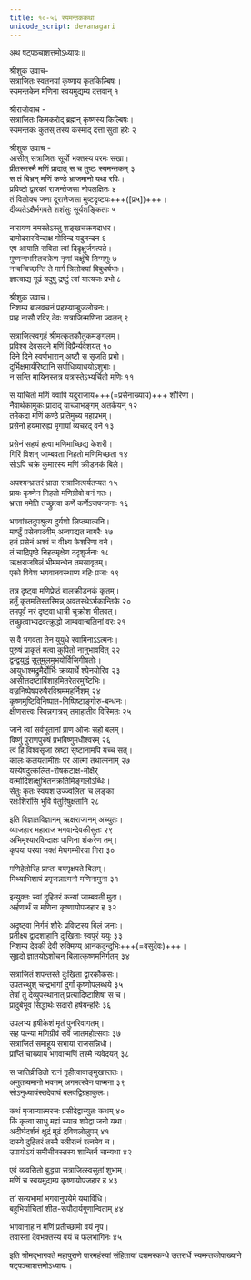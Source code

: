 ```yaml
---  
title: १०-५६ स्यमन्तककथा  
unicode_script: devanagari  
---  
```


अथ षट्पञ्चाशत्तमोऽध्यायः॥  

श्रीशुक उवाच-  
सत्राजितः स्वतनयां कृष्णाय कृतकिल्बिषः।  
स्यमन्तकेन मणिना स्वयमुद्यम्य दत्तवान् १  

श्रीराजोवाच -  
सत्राजितः किमकरोद् ब्रह्मन् कृष्णस्य किल्बिषः।  
स्यमन्तकः कुतस् तस्य कस्माद् दत्ता सुता हरेः २  

श्रीशुक उवाच -  
आसीत् सत्राजितः सूर्यो भक्तस्य परमः सखा।  
प्रीतस्तस्मै मणिं प्रादात् स च तुष्टः स्यमन्तकम् ३  
स तं बिभ्रन् मणिं कण्ठे भ्राजमानो यथा रविः।  
प्रविष्टो द्वारकां राजन्तेजसा नोपलक्षितः ४  
तं विलोक्य जना दूरात्तेजसा मुष्टदृष्टयः+++([प्र५])+++।  
दीव्यतेऽक्षैर्भगवते शशंसुः सूर्यशङ्किताः ५  

नारायण नमस्तेऽस्तु शङ्खचक्रगदाधर।  
दामोदरारविन्दाक्ष गोविन्द यदुनन्दन ६  
एष आयाति सविता त्वां दिदृक्षुर्जगत्पते।  
मुष्णन्गभस्तिचक्रेण नृणां चक्षूंषि तिग्मगुः ७  
नन्वन्विच्छन्ति ते मार्गं त्रिलोक्यां विबुधर्षभाः।  
ज्ञात्वाद्य गूढं यदुषु द्रष्टुं त्वां यात्यजः प्रभो ८  

श्रीशुक उवाच।  
निशम्य बालवचनं प्रहस्याम्बुजलोचनः।  
प्राह नासौ रविर् देवः सत्राजिन्मणिना ज्वलन् ९  

सत्राजित्स्वगृहं श्रीमत्कृतकौतुकमङ्गलम्।  
प्रविश्य देवसदने मणिं विप्रैर्न्यवेशयत् १०  
दिने दिने स्वर्णभारान् अष्टौ स सृजति प्रभो।  
दुर्भिक्षमार्यरिष्टानि सर्पाधिव्याधयोऽशुभाः।  
न सन्ति मायिनस्तत्र यत्रास्तेऽभ्यर्चितो मणिः ११  

स याचितो मणिं क्वापि यदुराजाय+++(=प्रसेनाख्याय)+++ शौरिणा।  
नैवार्थकामुकः प्रादाद् याच्ञाभङ्गम् अतर्कयन् १२  
तमेकदा मणिं कण्ठे प्रतिमुच्य महाप्रभम्।  
प्रसेनो हयमारुह्य मृगायां व्यचरद् वने १३  

प्रसेनं सहयं हत्वा मणिमाच्छिद्य केशरी।  
गिरिं विशन् जाम्बवता निहतो मणिमिच्छता १४  
सोऽपि चक्रे कुमारस्य मणिं क्रीडनकं बिले।  

अपश्यन्भ्रातरं भ्राता सत्राजित्पर्यतप्यत १५  
प्रायः कृष्णेन निहतो मणिग्रीवो वनं गतः।  
भ्राता ममेति तच्छ्रुत्वा कर्णे कर्णेऽजपन्जनाः १६  

भगवांस्तदुपश्रुत्य दुर्यशो लिप्तमात्मनि।  
मार्ष्टुं प्रसेनपदवीम् अन्वपद्यत नागरैः १७  
हतं प्रसेनं अश्वं च वीक्ष्य केशरिणा वने।  
तं चाद्रिपृष्ठे निहतमृक्षेण ददृशुर्जनाः १८  
ऋक्षराजबिलं भीममन्धेन तमसावृतम्।  
एको विवेश भगवानवस्थाप्य बहिः प्रजाः १९  

तत्र दृष्ट्वा मणिप्रेष्ठं बालक्रीडनकं कृतम्।  
हर्तुं कृतमतिस्तस्मिन्न् अवतस्थेऽर्भकान्तिके २०  
तमपूर्वं नरं दृष्ट्वा धात्री चुक्रोश भीतवत्।  
तच्छ्रुत्वाभ्यद्रवत्क्रुद्धो जाम्बवान्बलिनां वरः २१  

स वै भगवता तेन युयुधे स्वामिनाऽऽत्मनः।  
पुरुषं प्राकृतं मत्वा कुपितो नानुभाववित् २२  
द्वन्द्वयुद्धं सुतुमुलमुभयोर्विजिगीषतोः।  
आयुधाश्मद्रुमैर्दोर्भिः क्रव्यार्थे श्येनयोरिव २३  
आसीत्तदष्टाविंशाहमितरेतरमुष्टिभिः।  
वज्रनिष्पेषपरुषैरविश्रममहर्निशम् २४  
कृष्णमुष्टिविनिष्पात-निष्पिष्टाङ्गोरु-बन्धनः।  
क्षीणसत्त्वः स्विन्नगात्रस् तमाहातीव विस्मितः २५  

जाने त्वां सर्वभूतानां प्राण ओजः सहो बलम्।  
विष्णुं पुराणपुरुषं प्रभविष्णुमधीश्वरम् २६  
त्वं हि विश्वसृजां स्रष्टा सृष्टानामपि यच्च सत्।  
कालः कलयतामीशः पर आत्मा तथात्मनाम् २७  
यस्येषदुत्कलित-रोषकटाक्ष-मोक्षैर्  
वर्त्मादिशत्क्षुभितनक्रतिमिङ्गलोऽब्धिः।  
सेतुः कृतः स्वयश उज्ज्वलिता च लङ्का  
रक्षःशिरांसि भुवि पेतुरिषुक्षतानि २८  

इति विज्ञातविज्ञानम् ऋक्षराजानम् अच्युतः।  
व्याजहार महाराज भगवान्देवकीसुतः २९  
अभिमृश्यारविन्दाक्षः पाणिना शंकरेण तम्।  
कृपया परया भक्तं मेघगम्भीरया गिरा ३०  

मणिहेतोरिह प्राप्ता वयमृक्षपते बिलम्।  
मिथ्याभिशापं प्रमृजन्नात्मनो मणिनामुना ३१  

इत्युक्तः स्वां दुहितरं कन्यां जाम्बवतीं मुदा।  
अर्हणार्थं स मणिना कृष्णायोपजहार ह ३२  

अदृष्ट्वा निर्गमं शौरेः प्रविष्टस्य बिलं जनाः।  
प्रतीक्ष्य द्वादशाहानि दुःखिताः स्वपुरं ययुः ३३  
निशम्य देवकी देवी रुक्मिण्य् आनकदुन्दुभिः+++(=वसुदेवः)+++।  
सुहृदो ज्ञातयोऽशोचन् बिलात्कृष्णमनिर्गतम् ३४  

सत्राजितं शपन्तस्ते दुःखिता द्वारकौकसः।  
उपतस्थुश् चन्द्रभागां दुर्गां कृष्णोपलब्धये ३५  
तेषां तु देव्युपस्थानात् प्रत्यादिष्टाशिषा स च।  
प्रादुर्बभूव सिद्धार्थः सदारो हर्षयन्हरिः ३६  

उपलभ्य हृषीकेशं मृतं पुनरिवागतम्।  
सह पत्न्या मणिग्रीवं सर्वे जातमहोत्सवाः ३७  
सत्राजितं समाहूय सभायां राजसन्निधौ।  
प्राप्तिं चाख्याय भगवान्मणिं तस्मै न्यवेदयत् ३८  

स चातिव्रीडितो रत्नं गृहीत्वावाङ्मुखस्ततः।  
अनुतप्यमानो भवनम् अगमत्स्वेन पाप्मना ३९  
सोऽनुध्यायंस्तदेवाघं बलवद्विग्रहाकुलः।  

कथं मृजाम्यात्मरजः प्रसीदेद्वाच्युतः कथम् ४०  
किं कृत्वा साधु मह्यं स्यान्न शपेद्वा जनो यथा।  
अदीर्घदर्शनं क्षुद्रं मूढं द्रविणलोलुपम् ४१  
दास्ये दुहितरं तस्मै स्त्रीरत्नं रत्नमेव च।  
उपायोऽयं समीचीनस्तस्य शान्तिर्न चान्यथा ४२  

एवं व्यवसितो बुद्ध्या सत्राजित्स्वसुतां शुभाम्।  
मणिं च स्वयमुद्यम्य कृष्णायोपजहार ह ४३  

तां सत्यभामां भगवानुपयेमे यथाविधि।  
बहुभिर्याचितां शील-रूपौदार्यगुणान्विताम् ४४  

भगवानाह न मणिं प्रतीच्छामो वयं नृप।  
तवास्तां देवभक्तस्य वयं च फलभागिनः ४५  

इति श्रीमद्भागवते महापुराणे पारमहंस्यां संहितायां दशमस्कन्धे उत्तरार्धे स्यमन्तकोपाख्याने षट्पञ्चाशत्तमोऽध्यायः।  
